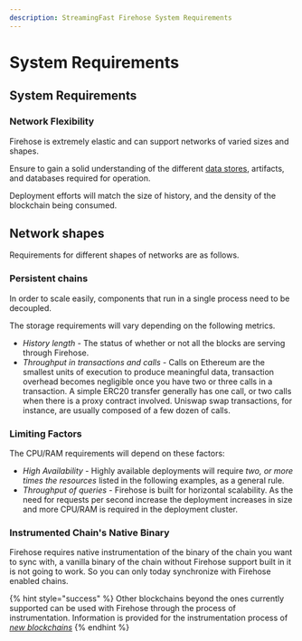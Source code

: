 ```yaml
---
description: StreamingFast Firehose System Requirements
---
```


# System Requirements

## System Requirements

### Network Flexibility

Firehose is extremely elastic and can support networks of varied sizes and shapes.

Ensure to gain a solid understanding of the different [data stores](../architecture/data-storage.md), artifacts, and databases required for operation.

Deployment efforts will match the size of history, and the density of the blockchain being consumed.

## Network shapes

Requirements for different shapes of networks are as follows.

### Persistent chains

In order to scale easily, components that run in a single process need to be decoupled.

The storage requirements will vary depending on the following metrics.

* _History length -_ The status of whether or not all the blocks are serving through Firehose.
* _Throughput in transactions and calls -_ Calls on Ethereum are the smallest units of execution to produce meaningful data, transaction overhead becomes negligible once you have two or three calls in a transaction. A simple ERC20 transfer generally has one call, or two calls when there is a proxy contract involved. Uniswap swap transactions, for instance, are usually composed of a few dozen of calls.

### Limiting Factors

The CPU/RAM requirements will depend on these factors:

* _High Availability -_ Highly available deployments will require _two, or more times the resources_ listed in the following examples, as a general rule.
* _Throughput of queries -_ Firehose is built for horizontal scalability. As the need for requests per second increase the deployment increases in size and more CPU/RAM is required in the deployment cluster.

### Instrumented Chain's Native Binary

Firehose requires native instrumentation of the binary of the chain you want to sync with, a vanilla binary of the chain without Firehose support built in it is not going to work. So you can only today synchronize with Firehose enabled chains.

{% hint style="success" %}
Other blockchains beyond the ones currently supported can be used with Firehose through the process of instrumentation. Information is provided for the instrumentation process of [_new blockchains_](../integrate-new-chains/integration-overview.md)
{% endhint %}
